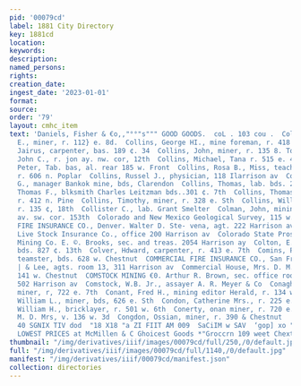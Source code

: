 ```yaml
---
pid: '00079cd'
label: 1881 City Directory
key: 1881cd
location: 
keywords: 
description: 
named_persons: 
rights: 
creation_date: 
ingest_date: '2023-01-01'
format: 
source: 
order: '79'
layout: cmhc_item
text: 'Daniels, Fisher & €o,,"°°"s""" GOOD GOODS.  coL . 103 cou .  Collins, George
  E., miner, r. 112} e. 8d.  Collins, George HI., mine foreman, r. 418 e. 11th  Collins,
  Jairus, carpenter, bas. 189 ¢. 34  Collins, John, miner, r. 135 8. Toledo av  Collins,
  John C., r. jon ay. nw. cor, 12th  Collins, Michael, Tana r. 515 e. 4th  Collins,
  Peter, Tab. bas, al. rear 185 w. Front  Collins, Rosa B., Miss, teacher select school
  r. 606 n. Poplar  Collins, Russel J., physician, 118 Ilarrison av  Collins, Samuel
  G., manager Bankok mine, bds, Clarendon  Collins, Thomas, lab. bds. 201 c. Chestnut  Collins,
  Thomas F., blksmith Charles Leitzman bds..301 ¢. 7th  Collins, Thomas W., bricklayer,
  r. 412 n. Pine  Collins, Timothy, miner, r. 328 e. Sth  Collins, William B., machinist,
  r. 135 ¢, 18th  Collister C., lab. Grant Smelter  Colman, John, mining, r. Harrison
  av. sw. cor. 153th  Colorado and New Mexico Geological Survey, 115 w. 3d  COLORADO
  FIRE INSURANCE CO., Denver. Walter D. Ste- vena, agt. 222 Harrison av  Colorado
  Live Stock Insurance Co., office 200 Harrison av  Colorado State Prospecting and
  Mining Co. E. ©. Brooks, sec. and treas. 2054 Harrison ay  Colton, E. V. R., lab.
  bds. 827 ¢. 13th  Colver, Hdward, carpenter, r. 413 e. 7th  Comins, Patrick J.,
  teamster, bds. 628 w. Chestnut  COMMERCIAL FIRE INSURANCE CO., San Francisco. Streeter
  | & Lee, agts. room 13, 311 Harrison av  Commercial House, Mrs. D. M. Farrail, propr.
  141 w. Chestnut  COMSTOCK MINING €0. Arthur R. Brown, sec. office rooms 17 and 18,
  502 Harrison av  Comstock, W.B. Jr., assayer A. R. Meyer & Co  Conaghan, James,
  miner, r, 722 e. 7th  Conant, Fred H., mining editor Herald, r. 134 w. 8th  Condit,
  William L., miner, bds, 626 e. Sth  Condon, Catherine Mrs., r. 225 e. 4th  Condon,
  William H., bricklayer, r. 501 w. 6th  Conerty, onan miner, r. 720 e. 7th  Congdon,
  M. D. Mrs, v. 136 w. 3d  Congdon, Ossian, miner, r. 390 & Chestnut                    UAIWAT
  40 SGNIX TIV dod  "18 X18 "a ZI FIIT AM 009  SaCiIM w SAV  ‘gop] xo "0 ‘a     Ana
  LOWEST PRICES at McMillen & C Ghoicest Goods *"Groccrn 109 weet Chextnctsescoe ” '
thumbnail: "/img/derivatives/iiif/images/00079cd/full/250,/0/default.jpg"
full: "/img/derivatives/iiif/images/00079cd/full/1140,/0/default.jpg"
manifest: "/img/derivatives/iiif/00079cd/manifest.json"
collection: directories
---
```

